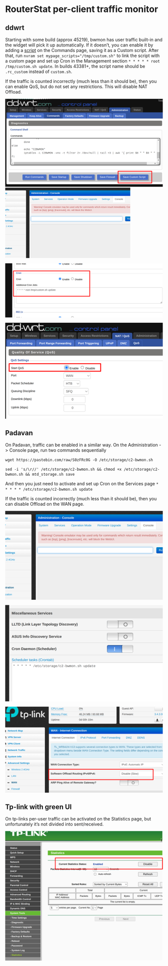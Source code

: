 # RouterStat per-client traffic monitor

## ddwrt

Starting with some build (approx 45219), bwmon has user traffic built-in and the widget will pick it up automatically. If it doesn’t, you can enable it by adding a [script](https://pastebin.com/S0zFRc0G) on the Commands page, saving it as a Custom script. After that, run  `nvram set mypage_scripts="/tmp/custom.sh"`  to link the script with a custom page and set up Cron in the Management section  `* * * * * root /tmp/custom.sh update`. In builds 43381+, the script name should be `.rc_custom` instead of `custom.sh`.

If the traffic is counted incorrectly (much less than it should be), then you can enable QoS, but do not set any restrictions. This will disable NAT Offload.

![enter image description here](https://raw.githubusercontent.com/renr4/misc/refs/heads/main/routerstat/ddwrt1.png)
<img src="https://raw.githubusercontent.com/renr4/misc/refs/heads/main/routerstat/padavan1.png" alt="" width="400"/>

![enter image description here](https://raw.githubusercontent.com/renr4/misc/refs/heads/main/routerstat/ddwrt2.png)

![enter image description here](https://raw.githubusercontent.com/renr4/misc/refs/heads/main/routerstat/ddwrt3.png)

## Padavan

On Padavan, traffic can be enabled in a similar way. On the Administration -> Console page, run two commands sequentially

```
wget https://pastebin.com/raw/S0zFRc0G -O /etc/storage/c2-bwmon.sh
```

```
sed -i 's/\r//' /etc/storage/c2-bwmon.sh && chmod +x /etc/storage/c2-bwmon.sh && mtd_storage.sh save
```

And then you just need to activate and set up Cron on the Services page  `* * * * * /etc/storage/c2-bwmon.sh update`

If the traffic is counted incorrectly (much less than it should be), then you can disable Offload on the WAN page.

![enter image description here](https://raw.githubusercontent.com/renr4/misc/refs/heads/main/routerstat/padavan1.png)

![enter image description here](https://raw.githubusercontent.com/renr4/misc/refs/heads/main/routerstat/padavan2.png)

![enter image description here](https://raw.githubusercontent.com/renr4/misc/refs/heads/main/routerstat/padavan3.png)

## Tp-link with green UI

On tp-links per-user traffic can be activated on the Statistics page, but unfortunately it’s not divided into sent/received.

![enter image description here](https://raw.githubusercontent.com/renr4/misc/refs/heads/main/routerstat/tp-link1.png)
